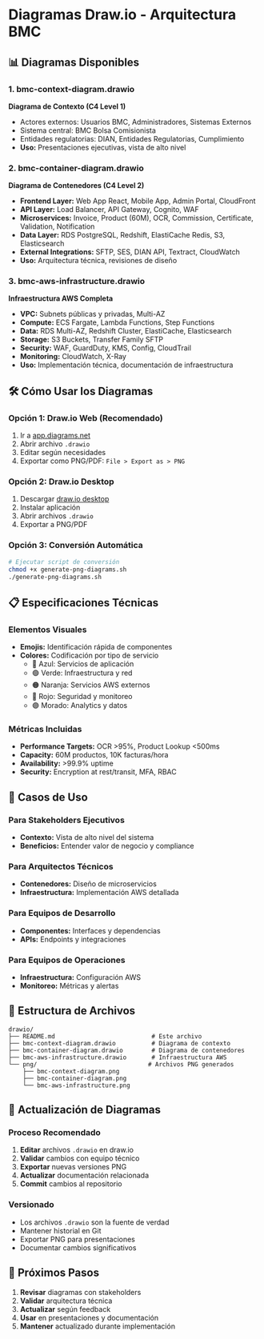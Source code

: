 # Diagramas Draw.io - Arquitectura BMC

## 📊 Diagramas Disponibles

### 1. **bmc-context-diagram.drawio**
**Diagrama de Contexto (C4 Level 1)**
- Actores externos: Usuarios BMC, Administradores, Sistemas Externos
- Sistema central: BMC Bolsa Comisionista
- Entidades regulatorias: DIAN, Entidades Regulatorias, Cumplimiento
- **Uso:** Presentaciones ejecutivas, vista de alto nivel

### 2. **bmc-container-diagram.drawio**
**Diagrama de Contenedores (C4 Level 2)**
- **Frontend Layer:** Web App React, Mobile App, Admin Portal, CloudFront
- **API Layer:** Load Balancer, API Gateway, Cognito, WAF
- **Microservices:** Invoice, Product (60M), OCR, Commission, Certificate, Validation, Notification
- **Data Layer:** RDS PostgreSQL, Redshift, ElastiCache Redis, S3, Elasticsearch
- **External Integrations:** SFTP, SES, DIAN API, Textract, CloudWatch
- **Uso:** Arquitectura técnica, revisiones de diseño

### 3. **bmc-aws-infrastructure.drawio**
**Infraestructura AWS Completa**
- **VPC:** Subnets públicas y privadas, Multi-AZ
- **Compute:** ECS Fargate, Lambda Functions, Step Functions
- **Data:** RDS Multi-AZ, Redshift Cluster, ElastiCache, Elasticsearch
- **Storage:** S3 Buckets, Transfer Family SFTP
- **Security:** WAF, GuardDuty, KMS, Config, CloudTrail
- **Monitoring:** CloudWatch, X-Ray
- **Uso:** Implementación técnica, documentación de infraestructura

## 🛠️ Cómo Usar los Diagramas

### Opción 1: Draw.io Web (Recomendado)
1. Ir a [app.diagrams.net](https://app.diagrams.net)
2. Abrir archivo `.drawio`
3. Editar según necesidades
4. Exportar como PNG/PDF: `File > Export as > PNG`

### Opción 2: Draw.io Desktop
1. Descargar [draw.io desktop](https://github.com/jgraph/drawio-desktop/releases)
2. Instalar aplicación
3. Abrir archivos `.drawio`
4. Exportar a PNG/PDF

### Opción 3: Conversión Automática
```bash
# Ejecutar script de conversión
chmod +x generate-png-diagrams.sh
./generate-png-diagrams.sh
```

## 📋 Especificaciones Técnicas

### Elementos Visuales
- **Emojis:** Identificación rápida de componentes
- **Colores:** Codificación por tipo de servicio
  - 🔵 Azul: Servicios de aplicación
  - 🟢 Verde: Infraestructura y red
  - 🟠 Naranja: Servicios AWS externos
  - 🔴 Rojo: Seguridad y monitoreo
  - 🟣 Morado: Analytics y datos

### Métricas Incluidas
- **Performance Targets:** OCR >95%, Product Lookup <500ms
- **Capacity:** 60M productos, 10K facturas/hora
- **Availability:** >99.9% uptime
- **Security:** Encryption at rest/transit, MFA, RBAC

## 🎯 Casos de Uso

### Para Stakeholders Ejecutivos
- **Contexto:** Vista de alto nivel del sistema
- **Beneficios:** Entender valor de negocio y compliance

### Para Arquitectos Técnicos
- **Contenedores:** Diseño de microservicios
- **Infraestructura:** Implementación AWS detallada

### Para Equipos de Desarrollo
- **Componentes:** Interfaces y dependencias
- **APIs:** Endpoints y integraciones

### Para Equipos de Operaciones
- **Infraestructura:** Configuración AWS
- **Monitoreo:** Métricas y alertas

## 📁 Estructura de Archivos

```
drawio/
├── README.md                           # Este archivo
├── bmc-context-diagram.drawio          # Diagrama de contexto
├── bmc-container-diagram.drawio        # Diagrama de contenedores  
├── bmc-aws-infrastructure.drawio       # Infraestructura AWS
└── png/                               # Archivos PNG generados
    ├── bmc-context-diagram.png
    ├── bmc-container-diagram.png
    └── bmc-aws-infrastructure.png
```

## 🔄 Actualización de Diagramas

### Proceso Recomendado
1. **Editar** archivos `.drawio` en draw.io
2. **Validar** cambios con equipo técnico
3. **Exportar** nuevas versiones PNG
4. **Actualizar** documentación relacionada
5. **Commit** cambios al repositorio

### Versionado
- Los archivos `.drawio` son la fuente de verdad
- Mantener historial en Git
- Exportar PNG para presentaciones
- Documentar cambios significativos

## 🚀 Próximos Pasos

1. **Revisar** diagramas con stakeholders
2. **Validar** arquitectura técnica
3. **Actualizar** según feedback
4. **Usar** en presentaciones y documentación
5. **Mantener** actualizado durante implementación
